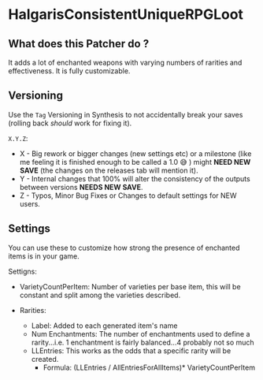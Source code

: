 # HalgarisConsistentUniqueRPGLoot

## What does this Patcher do ?

It adds a lot of enchanted weapons with varying numbers of rarities and effectiveness.
It is fully customizable. 

## Versioning

Use the `Tag` Versioning in Synthesis to not accidentally break your saves (rolling back *should* work for fixing it).

`X.Y.Z`:
- X - Big rework or bigger changes (new settings etc) or a milestone (like me feeling it is finished enough to be called a 1.0 :sweat_smile: ) might **NEED NEW SAVE** (the changes on the releases tab will mention it).
- Y - Internal changes that 100% will alter the consistency of the outputs between versions **NEEDS NEW SAVE**.
- Z - Typos, Minor Bug Fixes or Changes to default settings for NEW users.

## Settings

You can use these to customize how strong the presence of enchanted items is in your game.

Settigns:

- VarietyCountPerItem: Number of varieties per base item, this will be constant and split among the varieties described.

- Rarities:
  - Label: Added to each generated item's name
  - Num Enchantments: The number of enchantments used to define a rarity...i.e. 1 enchantment is fairly balanced...4 probably not so much
  - LLEntries: This works as the odds that a specific rarity will be created.
    - Formula: (LLEntries / AllEntriesForAllItems)* VarietyCountPerItem
